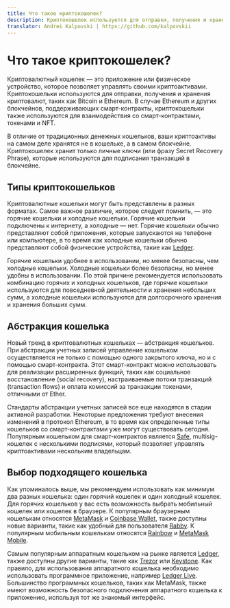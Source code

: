 ```yaml
---
title: Что такое криптокошелек?
description: Криптокошелек используется для отправки, получения и хранения криптоактивов. Он также часто используется для взаимодействия со смарт-контрактами. Узнайте больше о криптокошельках.
translator: Andrei Kalpovski | https://github.com/kalpovskii
---
```


# Что такое криптокошелек?

Криптовалютный кошелек — это приложение или физическое устройство, которое позволяет управлять своими криптоактивами. Криптокошельки используются для отправки, получения и хранения криптовалют, таких как Bitcoin и Ethereum. В случае Ethereum и других блокчейнов, поддерживающих смарт-контракты, криптокошельки также используются для взаимодействия со смарт-контрактами, токенами и NFT.

В отличие от традиционных денежных кошельков, ваши криптоактивы на самом деле хранятся не в кошельке, а в самом блокчейне. Криптокошелек хранит только личные ключи (или фразу Secret Recovery Phrase), которые используются для подписания транзакций в блокчейне.

## Типы криптокошельков

Криптовалютные кошельки могут быть представлены в разных форматах. Самое важное различие, которое следует помнить, — это горячие кошельки и холодные кошельки. Горячие кошельки подключены к интернету, а холодные — нет. Горячие кошельки обычно представляют собой приложения, которые запускаются на телефоне или компьютере, в то время как холодные кошельки обычно представляют собой физические устройства, такие как [Ledger](https://ledger.com).

Горячие кошельки удобнее в использовании, но менее безопасны, чем холодные кошельки. Холодные кошельки более безопасны, но менее удобны в использовании. По этой причине рекомендуется использовать комбинацию горячих и холодных кошельков, где горячие кошельки используются для повседневной деятельности и хранения небольших сумм, а холодные кошельки используются для долгосрочного хранения и хранения больших сумм.

## Абстракция кошелька

Новый тренд в криптовалютных кошельках — абстракция кошельков. При абстракции учетных записей управление кошельком осуществляется не только с помощью одного закрытого ключа, но и с помощью смарт-контракта. Этот смарт-контракт можно использовать для реализации расширенных функций, таких как социальное восстановление (social recovery), настраиваемые потоки транзакций (transaction flows) и оплата комиссий за транзакции токенами, отличными от Ether.

Стандарты абстракции учетных записей все еще находятся в стадии активной разработки. Некоторые предложения требуют внесения изменений в протокол Ethereum, в то время как определенные типы кошельков со смарт-контрактами уже могут существовать сегодня. Популярным кошельком для смарт-контрактов является [Safe](https://safe.global/), multisig-кошелек с несколькими подписями, который позволяет управлять криптоактивами нескольким владельцам.

## Выбор подходящего кошелька

Как упоминалось выше, мы рекомендуем использовать как минимум два разных кошелька: один горячий кошелек и один холодный кошелек. Для горячих кошельков у вас есть возможность выбрать мобильный кошелек или кошелек в браузере. К популярным браузерным кошелькам относятся [MetaMask](https://metamask.io/) и [Coinbase Wallet](https://wallet.coinbase.com/), также доступны новые варианты, такие как удобный для пользователя [Rabby](https://rabby.io/). К популярным мобильным кошелькам относятся [Rainbow](https://rainbow.me/) и [MetaMask Mobile](https://metamask.io).

Самым популярным аппаратным кошельком на рынке является [Ledger](https://ledger.com), также доступны другие варианты, такие как [Trezor](https://trezor.io/) или [Keystone](https://keyst.one/). Как правило, для использования аппаратного кошелька необходимо использовать программное приложение, например [Ledger Live](https://www.ledger.com/ledger-live). Большинство программных кошельков, таких как MetaMask, также имеют возможность безопасного подключения аппаратного кошелька к приложению, используя тот же знакомый интерфейс.
